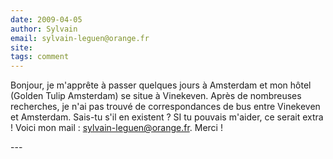 ```yaml
---
date: 2009-04-05
author: Sylvain
email: sylvain-leguen@orange.fr
site: 
tags: comment
---
```


<p>Bonjour, je m'apprête à passer quelques jours à Amsterdam et mon hôtel (Golden Tulip Amsterdam) se situe à Vinekeven. Après de nombreuses recherches, je n'ai pas trouvé de correspondances de bus entre Vinekeven et Amsterdam. Sais-tu s'il en existent ? SI tu pouvais m'aider, ce serait extra ! Voici mon mail : <a href="mailto:sylvain-leguen@orange.fr">sylvain-leguen@orange.fr</a>. Merci !</p>
---